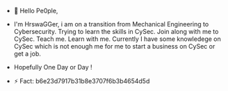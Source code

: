 - 👋 Hello Pe0ple,
- I'm HrswaGGer, i am on a transition from Mechanical Engineering to Cybersecurity.
  Trying to learn the skills in CySec.
  Join along with me to CySec.
  Teach me. Learn with me.
  Currently I have some knowledege on CySec which is not enough me for me to start a business on CySec or get a job.
- Hopefully One Day or Day !

- ⚡ Fact: b6e23d7917b31b8e3707f6b3b4654d5d
                                                     


<!---
HrswaGGer/HrswaGGer is a ✨ special ✨ repository because its `README.md` (this file) appears on your GitHub profile.
You can click the Preview link to take a look at your changes.
--->
